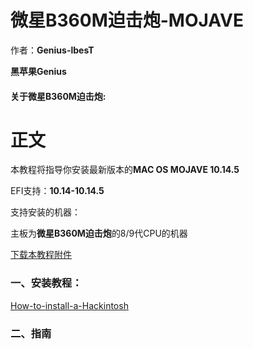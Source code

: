 # 微星B360M迫击炮-MOJAVE

作者：**Genius-lbesT**

**黑苹果Genius**

#### 关于微星B360M迫击炮:





# 正文

本教程将指导你安装最新版本的**MAC OS MOJAVE 10.14.5**

EFI支持：**10.14-10.14.5**

支持安装的机器：

主板为**微星B360M迫击炮**的8/9代CPU的机器

[下载本教程附件](https://github.com/Lubibest/NUC8-MOJAVE/archive/master.zip)

### 一、安装教程：

[How-to-install-a-Hackintosh](https://github.com/Lubibest/How-to-install-a-Hackintosh)

### 二、指南